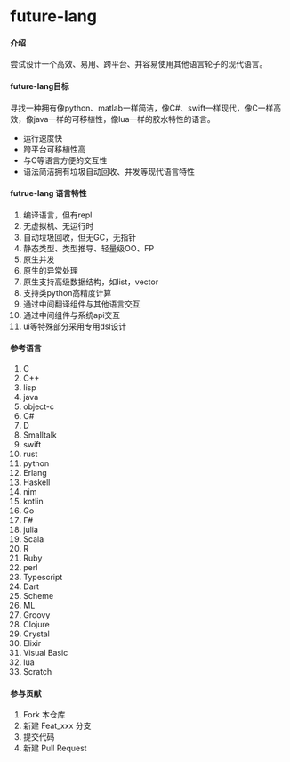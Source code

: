 #  future-lang

#### 介绍
尝试设计一个高效、易用、跨平台、并容易使用其他语言轮子的现代语言。

#### future-lang目标

寻找一种拥有像python、matlab一样简洁，像C#、swift一样现代，像C一样高效，像java一样的可移植性，像lua一样的胶水特性的语言。

+ 运行速度快
+ 跨平台可移植性高
+ 与C等语言方便的交互性
+ 语法简洁拥有垃圾自动回收、并发等现代语言特性

#### futrue-lang 语言特性


1.  编译语言，但有repl
2.  无虚拟机、无运行时
3.  自动垃圾回收，但无GC，无指针
4.  静态类型、类型推导、轻量级OO、FP
5.  原生并发
6.  原生的异常处理
6.  原生支持高级数据结构，如list，vector
7.  支持类python高精度计算
8.  通过中间翻译组件与其他语言交互
9.  通过中间组件与系统api交互
10. ui等特殊部分采用专用dsl设计


#### 参考语言

1.  C
2.  C++
3.  lisp
4.  java
5.  object-c
6.  C#
7.  D
8.  Smalltalk
9.  swift
10. rust
11. python
12. Erlang
13. Haskell
14. nim
15. kotlin
16. Go
17. F#
18. julia
19. Scala
29. R
30. Ruby
31. perl
32. Typescript
33. Dart
34. Scheme
35. ML
36. Groovy
37. Clojure
38. Crystal
39. Elixir
40. Visual Basic
41. lua
42. Scratch


#### 参与贡献

1.  Fork 本仓库
2.  新建 Feat_xxx 分支
3.  提交代码
4.  新建 Pull Request

